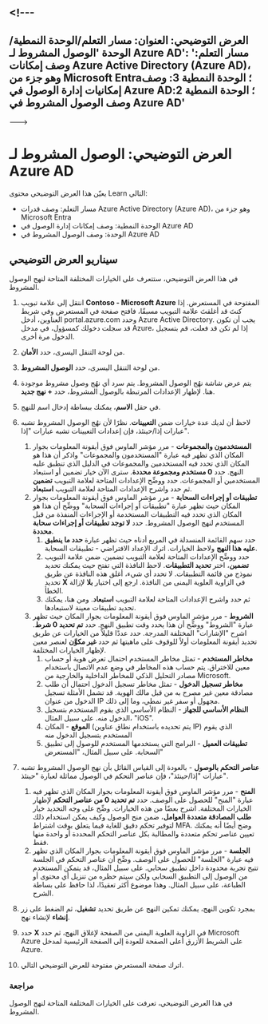 <a name="---"></a><!---
---
العرض التوضيحي: العنوان: مسار التعلم/الوحدة النمطية/الوحدة 'الوصول المشروط لـ Azure AD': 'مسار التعلم: وصف إمكانات Azure Active Directory (Azure AD)، وهو جزء من Microsoft Entra؛ الوحدة النمطية 3: وصف إمكانيات إدارة الوصول في Azure AD؛ الوحدة النمطية 2: وصف الوصول المشروط في Azure AD'
---
--->


# <a name="demo-azure-ad-conditional-access"></a>العرض التوضيحي: الوصول المشروط لـ Azure AD

يعيّن هذا العرض التوضيحي محتوى Learn التالي:

- مسار التعلم: وصف قدرات Azure Active Directory (Azure AD)، وهو جزء من Microsoft Entra
- الوحدة النمطية: وصف إمكانات إدارة الوصول في Azure AD
- الوحدة: وصف الوصول المشروط في Azure AD

## <a name="demo-scenario"></a>سيناريو العرض التوضيحي

في هذا العرض التوضيحي، ستتعرف على الخيارات المختلفة المتاحة لنهج الوصول المشروط.

1. انتقل إلى علامة تبويب **Contoso - Microsoft Azure** المفتوحة في المستعرض. إذا كنتَ قد أغلقتَ علامة التبويب مسبقًا، فافتح صفحة في المستعرض وفي شريط العناوين، أدخل portal.azure.com وحدد Azure Active Directory. يجب أن تكون قد سجلت دخولك كمسؤول، في مدخل Azure، إذا لم تكن قد فعلت، قم بتسجيل الدخول مرة أخرى.

1. من لوحة التنقل اليسرى، حدد **الأمان**.

1. من لوحة التنقل اليسرى، حدد **الوصول المشروط**.

1. يتم عرض شاشة نهُج الوصول المشروط. يتم سرد أي نهُج وصول مشروط موجودة هنا. لإظهار الإعدادات المرتبطة بالوصول المشروط، حدد **+ نهج جديد**.

1. في حقل **الاسم**، يمكنك ببساطة إدخال اسم للنهج.

1. لاحظ أن لديك عدة خيارات ضمن **التعيينات**.  نظرًا لأن نهُج الوصول المشروط تشبه عبارات إذا/حينئذ، فإن إعدادات التعيينات تشبه عبارات "إذا".
    1. **المستخدمون والمجموعات** - مرر مؤشر الماوس فوق أيقونة المعلومات بجوار المكان الذي تظهر فيه عبارة "المستخدمون والمجموعات" واذكر أن هذا هو المكان الذي تحدد فيه المستخدمين والمجموعات في الدليل الذي تنطبق عليه النهج. حدد **0 مستخدم ومجموعة محددة**.  سترى الآن خيار تضمين أو استبعاد المستخدمين أو المجموعات. حدد ووضِّح الإعدادات المتاحة لعلامة التبويب **تضمين** ثم حدد واشرح الإعدادات المتاحة لعلامة التبويب **استبعاد**.
    1. **تطبيقات أو إجراءات السحابة** - مرر مؤشر الماوس فوق أيقونة المعلومات بجوار المكان حيث تظهر عبارة "تطبيقات أو إجراءات السحابة" ووضِّح أن هذا هو المكان الذي تحدد فيه التطبيقات المستخدمة أو الإجراءات المنفذة من قبل المستخدم لنهج الوصول المشروط.  حدد **لا توجد تطبيقات أو إجراءات سحابة محددة**.
        1. حدد سهم القائمة المنسدلة في المربع أدناه حيث تظهر عبارة **حدد ما ينطبق عليه هذا النهج** ولاحظ الخيارات.  اترك الإعداد الافتراضي - تطبيقات السحابة.
        1. حدد ووضِّح الإعدادات المتاحة لعلامة التبويب تضمين. ضمن علامة التبويب **تضمين**، اختر **تحديد التطبيقات**.  لاحظ النافذة التي تفتح حيث يمكنك تحديد نموذج من قائمة التطبيقات.  لا تحدد أي شيء، أغلق هذه النافذة عن طريق تحديد **X** في الزاوية العلوية اليمنى من النافذة. ارجع إلى اختيار **بلا** لإزالة الخطأ.
        1. ثم حدد واشرح الإعدادات المتاحة لعلامة التبويب **استبعاد**.  ومن هنا، يمكنك تحديد تطبيقات معينة لاستبعادها.
    1. **الشروط** - مرر مؤشر الماوس فوق أيقونة المعلومات بجوار المكان حيث تظهر عبارة "الشروط" ووضِّح أن هذا يحدد وقت تطبيق النهج. حدد **تم تحديد 0 شرط**. اشرح "الإشارات" المختلفة المدرجة.   حدد عددًا قليلاً من الخيارات عن طريق تحديد أيقونة المعلومات أولاً للوقوف على ماهيتها ثم حدد **غير مكوَّن** لعنصر معين لإظهار الخيارات المختلفة.
        1. **مخاطر المستخدم** - تمثل مخاطر المستخدم احتمال تعرض هوية أو حساب معين للاختراق. يتم حساب هذه المخاطر في وضع عدم الاتصال باستخدام مصادر التحليل الذكي للمخاطر الداخلية والخارجية من Microsoft.
        1. **مخاطر تسجيل الدخول** - تمثل مخاطر تسجيل الدخول احتمال أن طلب مصادقة معين غير مصرح به من قبل مالك الهوية. قد تشمل الأمثلة تسجيل الدخول من عنوان IP مجهول أو سفر غير نمطي، وما إلى ذلك.
        1. **النظام الأساسي للجهاز** - النظام الأساسي الذي يقوم المستخدم بتسجيل الدخول منه. على سبيل المثال، "iOS".
        1. **الموقع** - المكان (يتم تحديده باستخدام نطاق عناوين IP) الذي يقوم المستخدم بتسجيل الدخول منه
        1. **تطبيقات العميل** - البرامج التي يستخدمها المستخدم للوصول إلى تطبيق السحابة. على سبيل المثال، "المستعرض"

1. **عناصر التحكم بالوصول** - بالعودة إلى القياس القائل بأن نهج الوصول المشروط تشبه عبارات "إذا/حينئذ"، فإن عناصر التحكم في الوصول مماثلة لعبارة "حينئذ".
    1. **المنح** - مرر مؤشر الماوس فوق أيقونة المعلومات بجوار المكان الذي تظهر فيه عبارة "المنح" للحصول على الوصف.  حدد **تم تحديد 0 من عناصر التحكم** لإظهار الخيارات المختلفة.  اشرح بعضًا من هذه الخيارات.  وضِّح على وجه التحديد خيار **طلب المصادقة متعددة العوامل**، ضمن منح الوصول وكيف يمكن استخدام ذلك لتوفير تحكم دقيق للغاية فيما يتعلق بوقت اشتراط MFA.   وضح أيضًا أنه يمكنك تعيين عناصر تحكم متعددة والمطالبة بكل عناصر التحكم المحددة أو واحدة منها فقط.
    1. **الجلسة** - مرر مؤشر الماوس فوق أيقونة المعلومات بجوار المكان الذي تظهر فيه عبارة "الجلسة" للحصول على الوصف.  وضِّح أن عناصر التحكم في الجلسة تتيح تجربة محدودة داخل تطبيق سحابي.  على سبيل المثال، قد يتمكن المستخدم من الوصول إلى التطبيق السحابي ولكن سيتم حظره من تنزيل أي محتوى أو الطباعة، على سبيل المثال.  وهذا موضوع أكثر تعقيدًا، لذا حافظ على بساطة الشرح.

1. بمجرد تكوين النهج، يمكنك تمكين النهج عن طريق تحديد **تشغيل**، ثم الضغط على زر **إنشاء** لإنشاء نهج.

1. حدد **X** في الزاوية العلوية اليمنى من الصفحة لإغلاق النهج، ثم حدد Microsoft Azure على الشريط الأزرق أعلى الصفحة للعودة إلى الصفحة الرئيسية لمدخل Azure.

1. اترك صفحة المستعرض مفتوحة للعرض التوضيحي التالي.

### <a name="review"></a>مراجعة

في هذا العرض التوضيحي، تعرفت على الخيارات المختلفة المتاحة لنهج الوصول المشروط.
